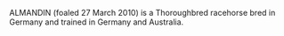 ALMANDIN (foaled 27 March 2010) is a Thoroughbred racehorse bred in Germany and trained in Germany and Australia.
